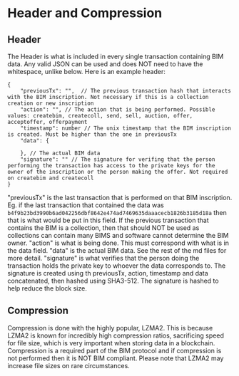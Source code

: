 # Header and Compression

## Header

The Header is what is included in every single transaction containing BIM data. Any valid JSON can be used and does NOT need to have the whitespace, unlike below. Here is an example header:

```
{
    "previousTx": "",  // The previous transaction hash that interacts with the BIM inscription. Not necessary if this is a collection creation or new inscription
    "action": "", // The action that is being performed. Possible values: createbim, createcoll, send, sell, auction, offer, acceptoffer, offerpayment
    "timestamp": number // The unix timestamp that the BIM inscription is created. Must be higher than the one in previousTx
    "data": {

    }, // The actual BIM data
    "signature": "" // The signature for verifing that the person performing the transaction has access to the private keys for the owner of the inscription or the person making the offer. Not required on createbim and createcoll
}
```
"previousTx" is the last transaction that is performed on that BIM inscription. Eg. if the last transaction that contained the data was `b4f9b23bd3990b6ad042256dbf8642e474ad7469635daaacecb1826b3185d18a` then that is what would be put in this field. If the previous transaction that contains the BIM is a collection, then that should NOT be used as collections can contain many BIMS and software cannot determine the BIM owner.
"action" is what is being done. This must correspond with what is in the data field.
"data" is the actual BIM data. See the rest of the md files for more detail.
"signature" is what verifies that the person doing the transaction holds the private key to whoever the data corresponds to. The signature is created using th previousTx, action, timestamp and data concatenated, then hashed using SHA3-512. The signature is hashed to help reduce the block size.

## Compression

Compression is done with the highly popular, LZMA2. This is because LZMA2 is known for incredibly high compression ratios, sacrificing speed for file size, which is very important when storing data in a blockchain. Compression is a required part of the BIM protocol and if compression is not performed then it is NOT BIM compliant. Please note that LZMA2 may increase file sizes on rare circumstances.